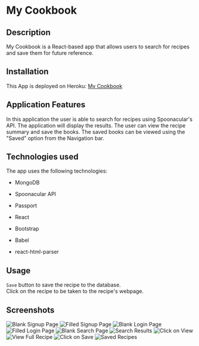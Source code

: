 # My Cookbook

## Description
My Cookbook is a React-based app that allows users to search for recipes and save them for future reference. 

## Installation
This App is deployed on Heroku: [My Cookbook](https://immense-chamber-63705.herokuapp.com/) 
<!-- Remember to change this -->

## Application Features
In this application the user is able to search for recipes using Spoonacular's API. The application will display the results. The user can view the recipe summary and save the books. The saved books can be viewed using the "Saved" option from the Navigation bar.

## Technologies used
The app uses the following technologies:

- MongoDB

- Spoonacular API

- Passport

- React

- Bootstrap

- Babel

- react-html-parser

## Usage


`Save` button to save the recipe to the database.<br>
Click on the recipe to be taken to the recipe's webpage.

## Screenshots
![Blank Signup Page](pictures/signup_blank)
![Filled Signup Page](./pictures/signup_filled)
![Blank Login Page](./pictures/login_blank)
![Filled Login Page](./pictures/login_filled)
![Blank Search Page](./pictures/search_blank)
![Search Results](./pictures/search_results)
![Click on View](./pictures/search_results_view)
![View Full Recipe](./pictures/goto_recipe)
![Click on Save](./pictures/search_results_save)
![Saved Recipes](./pictures/saved_recipes)